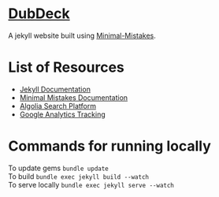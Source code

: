 # [DubDeck](http:/dubdeck.github.io)

A jekyll website built using [Minimal-Mistakes](https://github.com/mmistakes/minimal-mistakes).

# List of Resources
* [Jekyll Documentation](https://jekyllrb.com/docs/home/)
* [Minimal Mistakes Documentation](https://mmistakes.github.io/minimal-mistakes/docs/quick-start-guide/)
* [Algolia Search Platform](www.algolia.com/)
* [Google Analytics Tracking](https://analytics.google.com/analytics/web)

# Commands for running locally
To update gems `bundle update`\
To build `bundle exec jekyll build --watch`\
To serve locally `bundle exec jekyll serve --watch`
